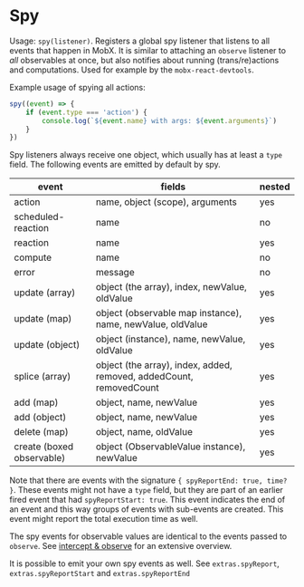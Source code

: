 # Spy

Usage: `spy(listener)`.
Registers a global spy listener that listens to all events that happen in MobX.
It is similar to attaching an `observe` listener to *all* observables at once, but also notifies about running (trans/re)actions and computations.
Used for example by the `mobx-react-devtools`.

Example usage of spying all actions:
```javascript
spy((event) => {
    if (event.type === 'action') {
        console.log(`${event.name} with args: ${event.arguments}`)
    }
})
```

Spy listeners always receive one object, which usually has at least a `type` field. The following events are emitted by default by spy.

| event | fields | nested |
| --- | --- |--- |
| action | name, object (scope), arguments | yes |
| scheduled-reaction | name | no |
| reaction | name | yes
| compute | name | no
| error | message | no |
| update (array) | object (the array), index, newValue, oldValue | yes
| update (map) | object (observable map instance), name, newValue, oldValue | yes
| update (object) | object (instance), name, newValue, oldValue | yes
| splice (array) | object (the array), index, added, removed, addedCount, removedCount | yes
| add (map) | object, name, newValue | yes
| add (object) | object, name, newValue | yes
| delete (map) | object, name, oldValue | yes
| create (boxed observable) | object (ObservableValue instance), newValue | yes |

Note that there are events with the signature `{ spyReportEnd: true, time? }`.
These events might not have a `type` field, but they are part of an earlier fired event that had `spyReportStart: true`.
This event indicates the end of an event and this way groups of events with sub-events are created.
This event might report the total execution time as well.

The spy events for observable values are identical to the events passed to `observe`. See [intercept & observe](observe.md) for an extensive overview.

It is possible to emit your own spy events as well. See `extras.spyReport`, `extras.spyReportStart` and `extras.spyReportEnd`
